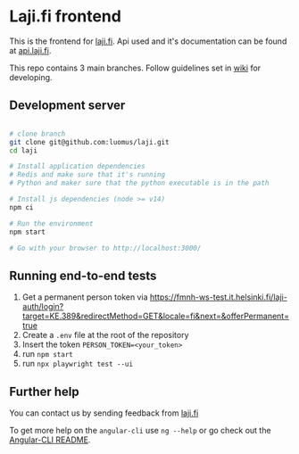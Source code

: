 # Laji.fi frontend

This is the frontend for [laji.fi](https://beta.laji.fi). Api used and it's documentation can be
found at [api.laji.fi](https://apitest.laji.fi/explorer/).

This repo contains 3 main branches. Follow guidelines set in [wiki](http://wiki.helsinki.fi/display/luomusict/Laji.fi+front+kehitysohjeet) for developing.

## Development server
```bash

# clone branch
git clone git@github.com:luomus/laji.git
cd laji

# Install application dependencies
# Redis and make sure that it's running
# Python and maker sure that the python executable is in the path

# Install js dependencies (node >= v14)
npm ci

# Run the environment
npm start

# Go with your browser to http://localhost:3000/
```

## Running end-to-end tests
1. Get a permanent person token via https://fmnh-ws-test.it.helsinki.fi/laji-auth/login?target=KE.389&redirectMethod=GET&locale=fi&next=&offerPermanent=true
2. Create a `.env` file at the root of the repository
3. Insert the token `PERSON_TOKEN=<your_token>`
4. run `npm start`
5. run `npx playwright test --ui`

## Further help

You can contact us by sending feedback from [laji.fi](https://beta.laji.fi) 

To get more help on the `angular-cli` use `ng --help` or go check out the [Angular-CLI README](https://github.com/angular/angular-cli/blob/master/README.md).
